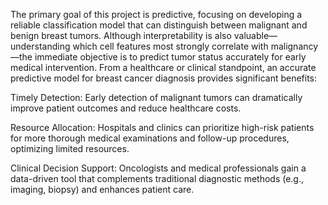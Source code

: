 The primary goal of this project is predictive, focusing on developing a reliable classification model that can distinguish between malignant and benign breast tumors. Although interpretability is also valuable—understanding which cell features most strongly correlate with malignancy—the immediate objective is to predict tumor status accurately for early medical intervention. From a healthcare or clinical standpoint, an accurate predictive model for breast cancer diagnosis provides significant benefits:

Timely Detection: Early detection of malignant tumors can dramatically improve patient outcomes and reduce healthcare costs.

Resource Allocation: Hospitals and clinics can prioritize high-risk patients for more thorough medical examinations and follow-up procedures, optimizing limited resources.

Clinical Decision Support: Oncologists and medical professionals gain a data-driven tool that complements traditional diagnostic methods (e.g., imaging, biopsy) and enhances patient care.
